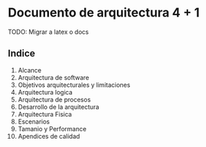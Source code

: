 # Documento de arquitectura 4 + 1

TODO: Migrar a latex o docs

## Indice 

1. Alcance 
2. Arquitectura de software 
3. Objetivos arquitecturales y limitaciones 
4. Arquitectura logica 
5. Arquitectura de procesos
6. Desarrollo de la arquitectura 
7. Arquitectura Fisica 
8. Escenarios 
9. Tamanio y Performance
10. Apendices de calidad

